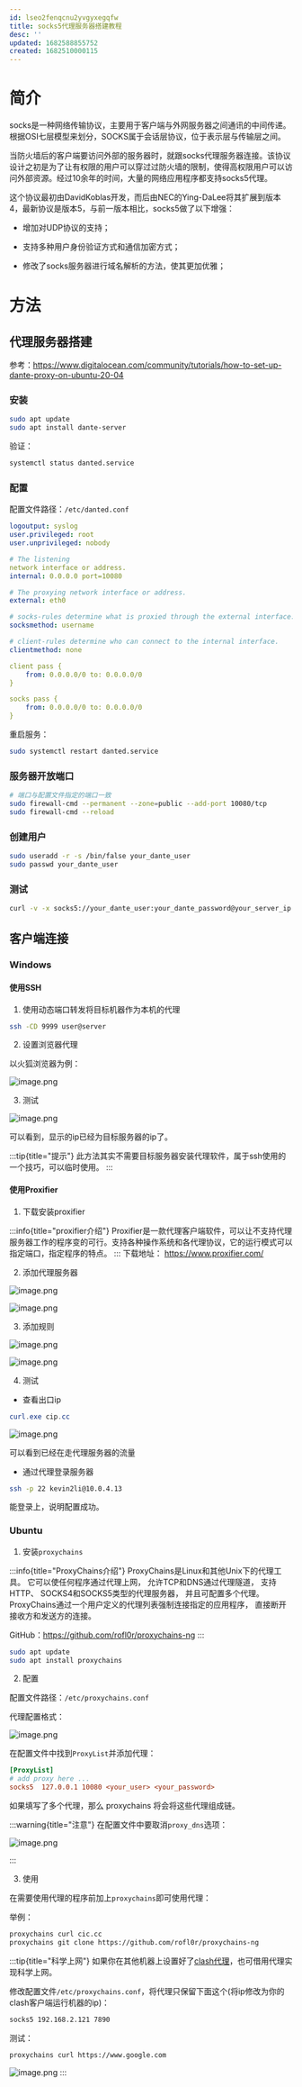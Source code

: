 ```yaml
---
id: lseo2fenqcnu2yvgyxegqfw
title: socks5代理服务器搭建教程
desc: ''
updated: 1682588855752
created: 1682510000115
---
```

# 简介
socks是一种网络传输协议，主要用于客户端与外网服务器之间通讯的中间传递。根据OSI七层模型来划分，SOCKS属于会话层协议，位于表示层与传输层之间。

当防火墙后的客户端要访问外部的服务器时，就跟socks代理服务器连接。该协议设计之初是为了让有权限的用户可以穿过过防火墙的限制，使得高权限用户可以访问外部资源。经过10余年的时间，大量的网络应用程序都支持socks5代理。

这个协议最初由DavidKoblas开发，而后由NEC的Ying-DaLee将其扩展到版本4，最新协议是版本5，与前一版本相比，socks5做了以下增强：

- 增加对UDP协议的支持；

- 支持多种用户身份验证方式和通信加密方式；

- 修改了socks服务器进行域名解析的方法，使其更加优雅；

# 方法
## 代理服务器搭建

参考：https://www.digitalocean.com/community/tutorials/how-to-set-up-dante-proxy-on-ubuntu-20-04

### 安装

```bash
sudo apt update
sudo apt install dante-server
```

<!-- more -->

验证：
```bash
systemctl status danted.service
```

### 配置

配置文件路径：`/etc/danted.conf`

```yaml
logoutput: syslog
user.privileged: root
user.unprivileged: nobody

# The listening
network interface or address.
internal: 0.0.0.0 port=10080

# The proxying network interface or address.
external: eth0

# socks-rules determine what is proxied through the external interface.
socksmethod: username

# client-rules determine who can connect to the internal interface.
clientmethod: none

client pass {
    from: 0.0.0.0/0 to: 0.0.0.0/0
}

socks pass {
    from: 0.0.0.0/0 to: 0.0.0.0/0
}
```

重启服务：

```bash
sudo systemctl restart danted.service
```

### 服务器开放端口

```bash
# 端口与配置文件指定的端口一致
sudo firewall-cmd --permanent --zone=public --add-port 10080/tcp
sudo firewall-cmd --reload
```


### 创建用户

```bash
sudo useradd -r -s /bin/false your_dante_user
sudo passwd your_dante_user
```

### 测试

```bash
curl -v -x socks5://your_dante_user:your_dante_password@your_server_ip:10080 http://www.baidu.com/
```

## 客户端连接
### Windows
#### 使用SSH
1. 使用动态端口转发将目标机器作为本机的代理
```bash
ssh -CD 9999 user@server
```
2. 设置浏览器代理  

以火狐浏览器为例：

![image.png](https://minio.kevin2li.top/image-bed/vanblog/img/d7cbb2413fd6c2c765d3d7e62a988995.image.png)

3. 测试


![image.png](https://minio.kevin2li.top/image-bed/vanblog/img/22ae082a75faffb08d76cf77d2ed59ff.image.png)

可以看到，显示的ip已经为目标服务器的ip了。


:::tip{title="提示"}
此方法其实不需要目标服务器安装代理软件，属于ssh使用的一个技巧，可以临时使用。
:::
#### 使用Proxifier
1. 下载安装proxifier  

:::info{title="proxifier介绍"}
Proxifier是一款代理客户端软件，可以让不支持代理服务器工作的程序变的可行。支持各种操作系统和各代理协议，它的运行模式可以指定端口，指定程序的特点。
:::
下载地址： https://www.proxifier.com/

2. 添加代理服务器

![image.png](https://minio.kevin2li.top/image-bed/vanblog/img/4623a6801f2be7a3fb2775dde8299487.image.png)


![image.png](https://minio.kevin2li.top/image-bed/vanblog/img/5fd1890cb2f586965621ed69f2aaddb9.image.png)

3. 添加规则

![image.png](https://minio.kevin2li.top/image-bed/vanblog/img/512e6f4f1aef63b71566f97a66e99e0d.image.png)


![image.png](https://minio.kevin2li.top/image-bed/vanblog/img/6aa34cd73e901fadb9e09eb374081d34.image.png)

4. 测试
- 查看出口ip
```powershell
curl.exe cip.cc
```

![image.png](https://minio.kevin2li.top/image-bed/vanblog/img/e417faf4d97fefc856ca437e8e41967c.image.png)

可以看到已经在走代理服务器的流量

- 通过代理登录服务器

```bash
ssh -p 22 kevin2li@10.0.4.13
```
能登录上，说明配置成功。

### Ubuntu
1. 安装`proxychains`

:::info{title="ProxyChains介绍"}
ProxyChains是Linux和其他Unix下的代理工具。 它可以使任何程序通过代理上网， 允许TCP和DNS通过代理隧道， 支持HTTP、 SOCKS4和SOCKS5类型的代理服务器， 并且可配置多个代理。 ProxyChains通过一个用户定义的代理列表强制连接指定的应用程序， 直接断开接收方和发送方的连接。

GitHub：https://github.com/rofl0r/proxychains-ng
:::
```bash
sudo apt update
sudo apt install proxychains
```
2. 配置  

配置文件路径：` /etc/proxychains.conf `

代理配置格式：

![image.png](https://minio.kevin2li.top/image-bed/vanblog/img/5a737a40f64e072b85d0e818a923d2fb.image.png)

在配置文件中找到`ProxyList`并添加代理：
```ini
[ProxyList]
# add proxy here ...
socks5 	127.0.0.1 10080 <your_user> <your_password>
```
如果填写了多个代理，那么 proxychains 将会将这些代理组成链。

:::warning{title="注意"}
在配置文件中要取消`proxy_dns`选项：

![image.png](https://minio.kevin2li.top/image-bed/vanblog/img/3aa265cdda489d970e8f11907ca4ecf9.image.png)

:::

3. 使用

在需要使用代理的程序前加上`proxychains`即可使用代理：

举例：
```bash
proxychains curl cic.cc
proxychains git clone https://github.com/rofl0r/proxychains-ng
```

:::tip{title="科学上网"}
如果你在其他机器上设置好了[clash代理](https://blog.kevin2li.top/post/10)，也可借用代理实现科学上网。

修改配置文件`/etc/proxychains.conf`，将代理只保留下面这个(将ip修改为你的clash客户端运行机器的ip)：

```bash
socks5 192.168.2.121 7890
```

测试：
```bash
proxychains curl https://www.google.com
```

![image.png](https://minio.kevin2li.top/image-bed/vanblog/img/79d19a9dbcf66cdf83a69bd5358cfcdf.image.png)
:::
